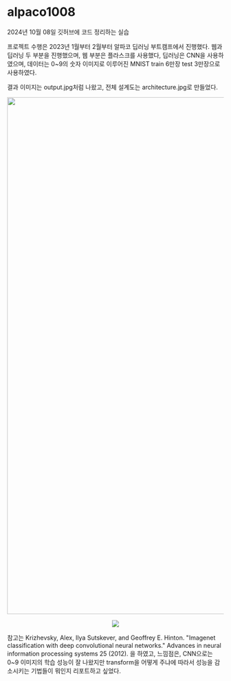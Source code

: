# alpaco1008

2024년 10월 08일 
깃허브에 코드 정리하는 실습

프로젝트 수행은 2023년 1월부터 2월부터 알파코 딥러닝 부트캠프에서 진행했다. 웹과 딥러닝 두 부분을 진행했으며, 웹 부분은 플라스크를 사용했다, 딥러닝은 CNN을 사용하였으며, 데이터는 0~9의 숫자 이미지로 이루어진 MNIST train 6만장 test 3만장으로 사용하였다. 

결과 이미지는 output.jpg처럼 나왔고, 전체 설계도는 architecture.jpg로 만들었다. 

<p align="center"><img src="https://github.com/user-attachments/assets/b4bbace4-beff-4ae5-a5dc-0b50e3aa433f" height="1200px" width="700px"> </p>
<p align="center"><img src="https://github.com/user-attachments/assets/6ee7ae68-6910-4473-9046-9383301da71a"> </p>

참고는 Krizhevsky, Alex, Ilya Sutskever, and Geoffrey E. Hinton. "Imagenet classification with deep convolutional neural networks." Advances in neural information processing systems 25 (2012). 을 하였고, 느낌점은, CNN으로는 0~9 이미지의 학습 성능이 잘 나왔지만 transform을 어떻게 주냐에 따라서 성능을 감소시키는 기법들이 뭐인지 리포트하고 싶었다.
